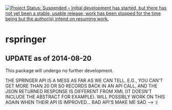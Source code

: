[![Project Status: Suspended – Initial development has started, but there has not yet been a stable, usable release; work has been stopped for the time being but the author(s) intend on resuming work.](http://www.repostatus.org/badges/latest/suspended.svg)](http://www.repostatus.org/#suspended)

# rspringer #


## UPDATE as of 2014-08-20

This package will undergo no further development.

THE SPRINGER API IS A MESS AS FAR AS WE CAN TELL. E.G., YOU CAN'T GET MORE THAN 20 OR SO RECORDS BACK IN AN API CALL, AND THE JSON RETURNED RESPONSE IS DIFFERENT FROM XML (IT DOESN'T INCLUDE THE ABSTRACT FOR EXAMPLE). WILL POSSIBLY WORK ON THIS AGAIN WHEN THEIR API IS IMPROVED... BAD API'S MAKE ME SAD --> :(
